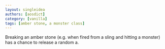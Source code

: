 ```yaml
---
layout: singleidea
authors: [aosdict]
category: [vanilla]
tags: [amber stone, a monster class]
---
```

Breaking an amber stone (e.g. when fired from a sling and hitting a monster) has a chance to release a random <span class="nhsym clr-white">a</span>.

